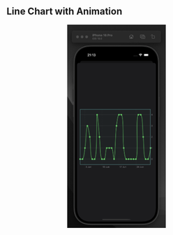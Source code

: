 ##  Line Chart with Animation

<p align="center">
  <img src="demo.png" width="45%" height="45%" />
</p>